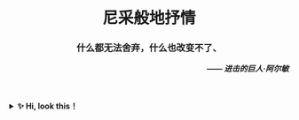 <div align="center">
<h1><b>尼采般地抒情</b></h1>
</div> 

<div align="center">
<h3>什么都无法舍弃，什么也改变不了、</h3>
</div> 
<div align="right">
<b><I>—— 进击的巨人·阿尔敏</I></b>
</div> 
<br>
<br>

<b><details><summary> ✨ Hi, look this！</summary></b>
  
Programming makes me very happy！

好好努力，不给编程界丢人 ~ 溜了溜了🤪

```
  _   _      _ _     __         __         _     _ 
 | | | | ___| | | __\\ \\      / /__  _ __| | __| |
 | |_| |/ _ \\ | |/ _ \\ \\ /\\ / / _ \\| '__| |/ _` |
 |  _  |  __/ | | (_) \\ V  V / (_) | |  | | (_| |   |
 |_| |_|\\___|_|_|\\___/ \\_/\\_/ \\___/|_|  |_|\\_,_|

```

</details>
